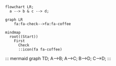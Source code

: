 ``` mermaid
flowchart LR;
  a --> b & c --> d;  
```
```mermaid
graph LR
    fa:fa-check-->fa:fa-coffee
```
```mermaid
mindmap
  root((Start))
    First
      Check
      ::icon(fa fa-coffee)
```

::: mermaid
graph TD;
    A-->B;
    A-->C;
    B-->D;
    C-->D;
:::